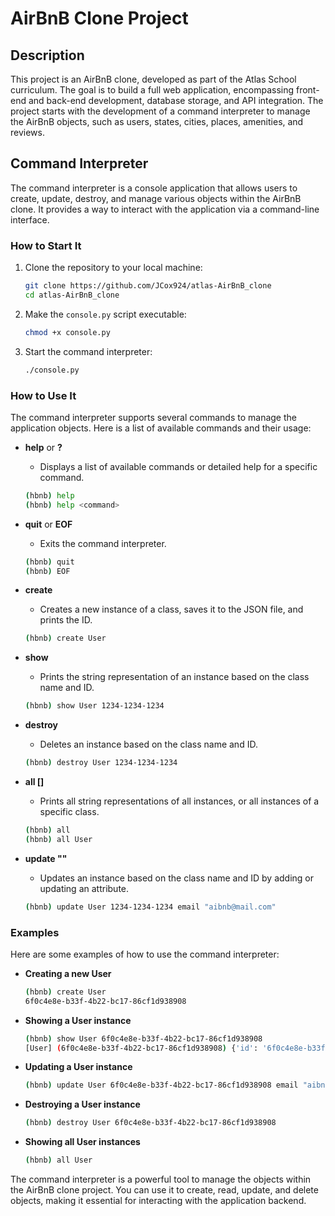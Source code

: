# AirBnB Clone Project

## Description
This project is an AirBnB clone, developed as part of the Atlas School curriculum. The goal is to build a full web application, encompassing front-end and back-end development, database storage, and API integration. The project starts with the development of a command interpreter to manage the AirBnB objects, such as users, states, cities, places, amenities, and reviews.

## Command Interpreter
The command interpreter is a console application that allows users to create, update, destroy, and manage various objects within the AirBnB clone. It provides a way to interact with the application via a command-line interface.

### How to Start It
1. Clone the repository to your local machine:
    ```sh
    git clone https://github.com/JCox924/atlas-AirBnB_clone
    cd atlas-AirBnB_clone
    ```

2. Make the `console.py` script executable:
    ```sh
    chmod +x console.py
    ```

3. Start the command interpreter:
    ```sh
    ./console.py
    ```

### How to Use It
The command interpreter supports several commands to manage the application objects. Here is a list of available commands and their usage:

- **help** or **?**
    - Displays a list of available commands or detailed help for a specific command.
    ```sh
    (hbnb) help
    (hbnb) help <command>
    ```

- **quit** or **EOF**
    - Exits the command interpreter.
    ```sh
    (hbnb) quit
    (hbnb) EOF
    ```

- **create <class>**
    - Creates a new instance of a class, saves it to the JSON file, and prints the ID.
    ```sh
    (hbnb) create User
    ```

- **show <class> <id>**
    - Prints the string representation of an instance based on the class name and ID.
    ```sh
    (hbnb) show User 1234-1234-1234
    ```

- **destroy <class> <id>**
    - Deletes an instance based on the class name and ID.
    ```sh
    (hbnb) destroy User 1234-1234-1234
    ```

- **all [<class>]**
    - Prints all string representations of all instances, or all instances of a specific class.
    ```sh
    (hbnb) all
    (hbnb) all User
    ```

- **update <class> <id> <attribute name> "<attribute value>"**
    - Updates an instance based on the class name and ID by adding or updating an attribute.
    ```sh
    (hbnb) update User 1234-1234-1234 email "aibnb@mail.com"
    ```

### Examples
Here are some examples of how to use the command interpreter:

- **Creating a new User**
    ```sh
    (hbnb) create User
    6f0c4e8e-b33f-4b22-bc17-86cf1d938908
    ```

- **Showing a User instance**
    ```sh
    (hbnb) show User 6f0c4e8e-b33f-4b22-bc17-86cf1d938908
    [User] (6f0c4e8e-b33f-4b22-bc17-86cf1d938908) {'id': '6f0c4e8e-b33f-4b22-bc17-86cf1d938908', 'created_at': '2024-01-01T12:00:00', 'updated_at': '2024-01-01T12:00:00', 'email': '', 'password': '', 'first_name': '', 'last_name': ''}
    ```

- **Updating a User instance**
    ```sh
    (hbnb) update User 6f0c4e8e-b33f-4b22-bc17-86cf1d938908 email "aibnb@mail.com"
    ```

- **Destroying a User instance**
    ```sh
    (hbnb) destroy User 6f0c4e8e-b33f-4b22-bc17-86cf1d938908
    ```

- **Showing all User instances**
    ```sh
    (hbnb) all User
    ```

The command interpreter is a powerful tool to manage the objects within the AirBnB clone project. You can use it to create, read, update, and delete objects, making it essential for interacting with the application backend.

